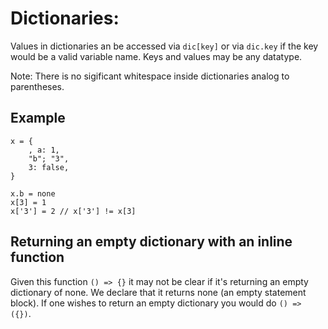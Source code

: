 # Dictionaries:

Values in dictionaries an be accessed via `dic[key]` or via `dic.key` if the key would be a valid variable name. Keys and values may be any datatype.

Note: There is no sigificant whitespace inside dictionaries analog to parentheses.


## Example

```
x = {
    , a: 1,
    "b"; "3",
    3: false,
}

x.b = none
x[3] = 1
x['3'] = 2 // x['3'] != x[3]

```


## Returning an empty dictionary with an inline function
Given this function `() => {}` it may not be clear if it's returning an empty dictionary of none. We declare that it returns none (an empty statement block). If one wishes to return an empty dictionary you would do `() => ({})`.